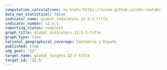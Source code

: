 ```yaml
---
computation_calculations: <a href='https://icane.github.io/ods-cantabria/assets/pdf/12.5.1.1.pdf' target='_blank'>Proporción de residuos sólidos municipales recogidos y administrados en instalaciones controladas con respecto al total de residuos municipales generados, desglosada por ciudad</a>
data_non_statistical: false
indicator_name: global_indicators.12-5-1-title
indicator_number: 12.5.1
reporting_status: complete
graph_title: global_indicators.12-5-1-title
graph_type: line
national_geographical_coverage: Cantabria y España
published: true
sdg_goal: '12'
target_name: global_targets.12-5-title
target_id: '12.5'
---
```


